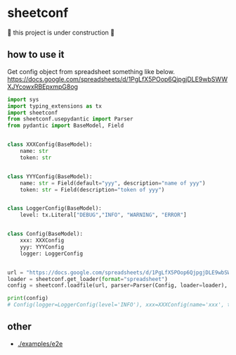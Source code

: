 # sheetconf

:construction: this project is under construction :construction:

## how to use it

Get config object from spreadsheet something like below.
https://docs.google.com/spreadsheets/d/1PgLfX5POop6QjpgjDLE9wbSWWXJYcowxRBEpxmpG8og

```python
import sys
import typing_extensions as tx
import sheetconf
from sheetconf.usepydantic import Parser
from pydantic import BaseModel, Field


class XXXConfig(BaseModel):
    name: str
    token: str


class YYYConfig(BaseModel):
    name: str = Field(default="yyy", description="name of yyy")
    token: str = Field(description="token of yyy")


class LoggerConfig(BaseModel):
    level: tx.Literal["DEBUG","INFO", "WARNING", "ERROR"]


class Config(BaseModel):
    xxx: XXXConfig
    yyy: YYYConfig
    logger: LoggerConfig


url = "https://docs.google.com/spreadsheets/d/1PgLfX5POop6QjpgjDLE9wbSWWXJYcowxRBEpxmpG8og"
loader = sheetconf.get_loader(format="spreadsheet")
config = sheetconf.loadfile(url, parser=Parser(Config, loader=loader), adjust=True)

print(config)
# Config(logger=LoggerConfig(level='INFO'), xxx=XXXConfig(name='xxx', token='xxxxxxxxxxxxxxxxxxxxxxxxxxxxxxxxxxxxxxxx'), yyy=YYYConfig(name='yyy', token='yyyyyyyyyyyyyyyyyyyyyyyyyyyyyyyyyyyyyyyy'))
```

## other

- [./examples/e2e](./examples/e2e)

